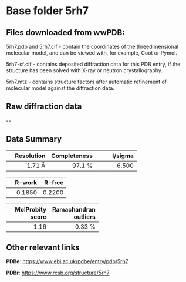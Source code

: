 # Base folder 5rh7

## Files downloaded from wwPDB:

5rh7.pdb and 5rh7.cif - contain the coordinates of the threedimensional molecular model, and can be viewed with, for example, Coot or Pymol.

5rh7-sf.cif - contains deposited diffraction data for this PDB entry, if the structure has been solved with X-ray or neutron crystallography.

5rh7.mtz - contains structure factors after automatic refinement of molecular model against the diffraction data.

## Raw diffraction data

--<br> 

## Data Summary
|   | Resolution | Completeness| I/sigma |
|---|-------------:|----------------:|--------------:|
|   |1.71 Å|97.1  %|<img width=50/>6.500|

|   | **R-work**| **R-free**   
|---|-------------:|----------------:|           
||  0.1850|  0.2200|

|   |**MolProbity<br>score**| **Ramachandran<br>outliers** 
|---|-------------:|----------------:|
||  1.16|  0.33 %|

 

 



## Other relevant links 
**PDBe**:  https://www.ebi.ac.uk/pdbe/entry/pdb/5rh7
 
**PDBr**: https://www.rcsb.org/structure/5rh7 

